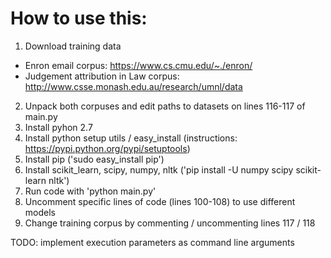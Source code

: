 # How to use this:

1. Download training data 
  * Enron email corpus: https://www.cs.cmu.edu/~./enron/
  * Judgement attribution in Law corpus:  http://www.csse.monash.edu.au/research/umnl/data
2. Unpack both corpuses and edit paths to datasets on lines 116-117 of main.py
3. Install pyhon 2.7
4. Install python setup utils / easy_install (instructions: https://pypi.python.org/pypi/setuptools)
5. Install pip ('sudo easy_install pip')
6. Install scikit_learn, scipy, numpy, nltk ('pip install -U numpy scipy scikit-learn nltk')
7. Run code with 'python main.py'
8. Uncomment specific lines of code (lines 100-108) to use different models
9. Change training corpus by commenting / uncommenting lines 117 / 118


TODO: implement execution parameters as command line arguments
